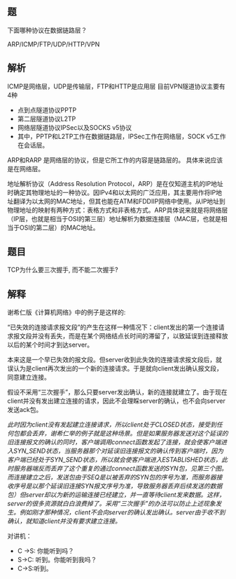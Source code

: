 题
-
下面哪种协议在数据链路层？

ARP/ICMP/FTP/UDP/HTTP/VPN

解析
-
ICMP是网络层，UDP是传输层，FTP和HTTP是应用层
目前VPN隧道协议主要有4种

- 点到点隧道协议PPTP
- 第二层隧道协议L2TP
- 网络层隧道协议IPSec以及SOCKS v5协议
- 其中，PPTP和L2TP工作在数据链路层，IPSec工作在网络层，SOCK v5工作在会话层。

ARP和RARP 是网络层的协议，但是它所工作的内容是链路层的。
具体来说应该是在网络层。

地址解析协议（Address Resolution Protocol，ARP）是在仅知道主机的IP地址时确定其物理地址的一种协议。因IPv4和以太网的广泛应用，其主要用作将IP地址翻译为以太网的MAC地址，但其也能在ATM和FDDIIP网络中使用。从IP地址到物理地址的映射有两种方式：表格方式和非表格方式。ARP具体说来就是将网络层（IP层，也就是相当于OSI的第三层）地址解析为数据连接层（MAC层，也就是相当于OSI的第二层）的MAC地址。


题目
-
TCP为什么要三次握手, 而不能二次握手?

解释
-
谢希仁版《计算机网络》中的例子是这样的:
<p>“已失效的连接请求报文段”的产生在这样一种情况下：client发出的第一个连接请求报文段并没有丢失，而是在某个网络结点长时间的滞留了，以致延误到连接释放以后的某个时间才到达server。
<p>本来这是一个早已失效的报文段。但server收到此失效的连接请求报文段后，就误认为是client再次发出的一个新的连接请求。于是就向client发出确认报文段，同意建立连接。
<p>假设不采用“三次握手”，那么只要server发出确认，新的连接就建立了。由于现在client并没有发出建立连接的请求，因此不会理睬server的确认，也不会向server发送ack包。

*此时因为client没有发起建立连接请求，所以client处于CLOSED状态，接受到任何包都会丢弃，谢希仁举的例子就是这种场景。但是如果服务器发送对这个延误的旧连接报文的确认的同时，客户端调用connect函数发起了连接，就会使客户端进入SYN_SEND状态，当服务器那个对延误旧连接报文的确认传到客户端时，因为客户端已经处于SYN_SEND状态，所以就会使客户端进入ESTABLISHED状态，此时服务器端反而丢弃了这个重复的通过connect函数发送的SYN包，见第三个图。而连接建立之后，发送包由于SEQ是以被丢弃的SYN包的序号为准，而服务器接收序号是以那个延误旧连接SYN报文序号为准，导致服务器丢弃后续发送的数据包）但server却以为新的运输连接已经建立，并一直等待client发来数据。这样，server的很多资源就白白浪费掉了。采用“三次握手”的办法可以防止上述现象发生。例如刚才那种情况，client不会向server的确认发出确认。server由于收不到确认，就知道client并没有要求建立连接。*

对讲机：
- C ->S: 你能听到吗？
- S->C: 听到。你能听到我吗？
- C->S:听到。
